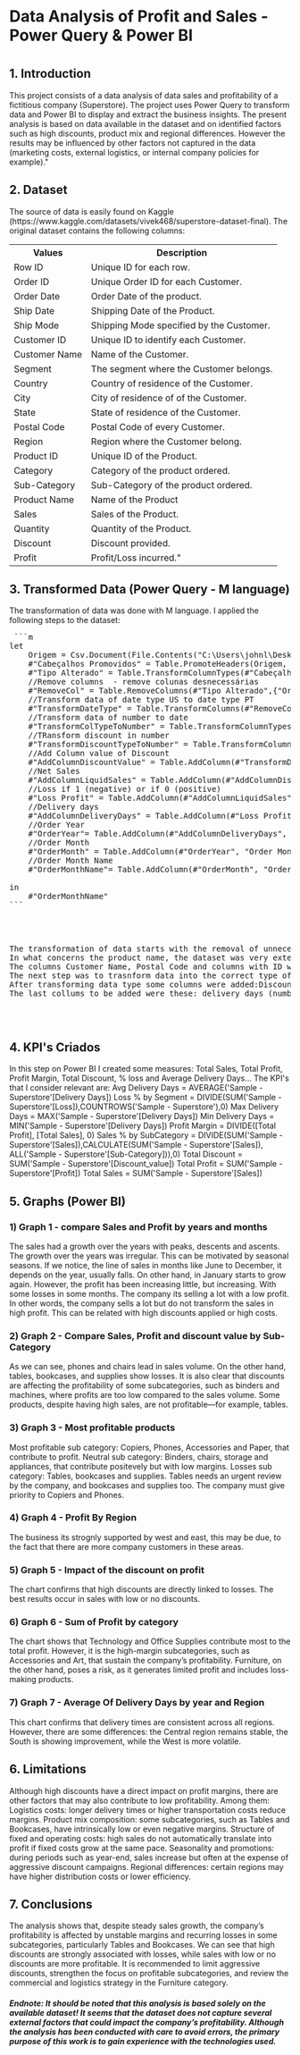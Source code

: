 <div>
<div>
<h1>Data Analysis of Profit and Sales - Power Query & Power BI<h1>
</div>
<div>
<h2>1. Introduction </h2>
<p>This project consists of a data analysis of data sales and profitability of a fictitious company (Superstore). 
The project uses Power Query to transform data and Power BI to display and extract the business insights.
The present analysis is based on data available in the dataset and on identified factors such as high discounts, product mix and regional differences. 
However the results may be influenced by other factors not captured in the data (marketing costs, external logistics, or internal company policies for example)." </p>
</div>

<div>
<h2>2. Dataset</h2>

<p>The source of data is easily found on Kaggle (https://www.kaggle.com/datasets/vivek468/superstore-dataset-final).
The original dataset contains the following columns: </p>
<table>
<tr> 
<th>Values</th>
<th> Description</th>
</tr>
<tr>
<td>Row ID</td> 
<td>Unique ID for each row.</td>
</tr>
<tr>
<td>Order ID </td>
<td>Unique Order ID for each Customer.</td>
</tr>
<tr>
<td>Order Date</td>
<td>Order Date of the product.</td>
</tr>
<tr>
<td>Ship Date</td>
<td>Shipping Date of the Product.</td>
</tr>
<tr>
<td>Ship Mode</td>
<td>Shipping Mode specified by the Customer.</td>
</tr>
<tr>
<td>Customer ID</td> 
<td>Unique ID to identify each Customer.</td>
</tr>
<tr>
<td>Customer Name</td> 
<td>Name of the Customer.</td>
</tr>
<tr>
<td>Segment</td> 
<td>The segment where the Customer belongs.</td>
</tr>
<tr>
<td>Country</td> 
<td>Country of residence of the Customer.</td>
</tr>
<tr>
<td>City</td>
<td>City of residence of of the Customer.</td>
</tr>
<tr>
<td>State</td> 
<td>State of residence of the Customer.</td>
</tr>
<tr>
<td>Postal Code</td>
<td>Postal Code of every Customer.</td>
</tr>
<tr>
<td>Region</td> 
<td>Region where the Customer belong.</td>
</tr>
<tr>
<td>Product ID</td> 
<td>Unique ID of the Product.</td>
</tr>
<tr>
<td>Category</td>
<td>Category of the product ordered.</td>
</tr>
<tr>
<td>Sub-Category </td>
<td>Sub-Category of the product ordered.</td>
</tr>
<tr>
<td>Product Name</td>
<td>Name of the Product</td>
</tr>
<tr>
<td>Sales</td>
<td>Sales of the Product.</td>
</tr>
<tr>
<td>Quantity</td> 
<td>Quantity of the Product.</td>
</tr>
<tr>
<td>Discount </td> 
<td>Discount provided.</td>
</tr>
<tr>
<td>Profit </td> 
<td>Profit/Loss incurred."</td>
</tr>
</table>
</div>

<div>
<h2>3. Transformed Data (Power Query - M language)</h2>
<p>The transformation of data was done with M language. I applied the following steps to the dataset:</p>

<pre> ```m 
let
    Origem = Csv.Document(File.Contents("C:\Users\johnl\Desktop\datasets\sales_report_powerQuery\Sample - Superstore.csv"),[Delimiter=",", Columns=21, Encoding=1252, QuoteStyle=QuoteStyle.None]),
    #"Cabeçalhos Promovidos" = Table.PromoteHeaders(Origem, [PromoteAllScalars=true]),
    #"Tipo Alterado" = Table.TransformColumnTypes(#"Cabeçalhos Promovidos",{{"Row ID", Int64.Type}, {"Order ID", type text}, {"Order Date", type text}, {"Ship Date", type text}, {"Ship Mode", type text}, {"Customer ID", type text}, {"Customer Name", type text}, {"Segment", type text}, {"Country", type text}, {"City", type text}, {"State", type text}, {"Postal Code", Int64.Type}, {"Region", type text}, {"Product ID", type text}, {"Category", type text}, {"Sub-Category", type text}, {"Product Name", type text}, {"Sales", type text}, {"Quantity", Int64.Type}, {"Discount", type text}, {"Profit", type text}}),
    //Remove columns  - remove colunas desnecessárias
    #"RemoveCol" = Table.RemoveColumns(#"Tipo Alterado",{"Order ID","Customer ID","Customer Name","Postal Code", "Product ID", "Product Name"}),
    //Transform data of date type US to date type PT
    #"TransformDateType" = Table.TransformColumns(#"RemoveCol",{{"Order Date", each Date.FromText(_, "en-US"), type date},{"Ship Date", each Date.FromText(_, "en-US"), type date}}),
    //Transform data of number to date
    #"TransformColTypeToNumber" = Table.TransformColumnTypes(#"TransformDateType",{{"Sales", type number},{"Profit", type number}}, "en-US"),
    //TRansform discount in number
    #"TransformDiscountTypeToNumber" = Table.TransformColumnTypes(#"TransformColTypeToNumber",{{"Discount", type number}}, "en-US"),
    //Add Column value of Discount
    #"AddColumnDiscountValue" = Table.AddColumn(#"TransformDiscountTypeToNumber","Discount_value", each [Sales] * [Discount], type number),
    //Net Sales
    #"AddColumnLiquidSales" = Table.AddColumn(#"AddColumnDiscountValue", "Net_Sales", each [Sales] - [Discount_value], type number),
    //Loss if 1 (negative) or if 0 (positive)
    #"Loss Profit" = Table.AddColumn(#"AddColumnLiquidSales", "Loss", each if [Profit] < 0 then 1 else 0, Int64.Type),
    //Delivery days
    #"AddColumnDeliveryDays" = Table.AddColumn(#"Loss Profit","Delivery Days",each Duration.Days([Ship Date] - [Order Date]),Int64.Type),
    //Order Year
    #"OrderYear"= Table.AddColumn(#"AddColumnDeliveryDays", "Order Year", each Date.Year([Order Date]), Int64.Type),
    //Order Month
    #"OrderMonth" = Table.AddColumn(#"OrderYear", "Order Month", each Date.Month([Order Date]), Int64.Type),
    //Order Month Name
    #"OrderMonthName"= Table.AddColumn(#"OrderMonth", "Order Month Name", each Date.MonthName([Order Date]), type text)
   
in
    #"OrderMonthName"
```</prev>


<p>
The transformation of data starts with the removal of unnecessary columns: Order ID, Customer ID, Customer Name,Postal Code, Product ID and Product Name.
In what concerns the product name, the dataset was very extensive and there were many different names. 
The columns Customer Name, Postal Code and columns with ID were removed for privacy reasons.
The next step was to trasnform data into the correct type of data, highlight the dates and convert them into format date ("dd/mm/yyyy").
After transforming data type some columns were added:Discount Value, Net Sales and Losses.
The last collums to be added were these: delivery days (number), Order Year (int), Order Month(int) and Order Month name (text).
</p>

</div>

<div>
<h2>4. KPI's Criados</h2>
<p>In this step on Power BI I created some measures: Total Sales, Total Profit, Profit Margin, Total Discount, % loss and Average Delivery Days...
The KPI's that I consider relevant are:
Avg Delivery Days = AVERAGE('Sample - Superstore'[Delivery Days])
Loss % by Segment = DIVIDE(SUM('Sample - Superstore'[Loss]),COUNTROWS('Sample - Superstore'),0)
Max Delivery Days = MAX('Sample - Superstore'[Delivery Days])
Min Delivery Days = MIN('Sample - Superstore'[Delivery Days])
Profit Margin = DIVIDE([Total Profit], [Total Sales], 0)
Sales % by SubCategory = DIVIDE(SUM('Sample - Superstore'[Sales]),CALCULATE(SUM('Sample - Superstore'[Sales]), ALL('Sample - Superstore'[Sub-Category])),0)
Total Discount = SUM('Sample - Superstore'[Discount_value])
Total Profit = SUM('Sample - Superstore'[Profit])
Total Sales = SUM('Sample - Superstore'[Sales])</p>
</div>

<div>
<h2>5. Graphs (Power BI)</h2>
	
	<h3>1) Graph 1 - compare Sales and Profit by years and months</h3>
		<p>The sales had a growth over the years with peaks, descents and ascents. The growth over the years was irregular. This can be motivated by seasonal seasons.
If we notice, the line of sales in months like June to December, it depends on the year, usually falls. On other hand, in January starts to grow again.
However, the profit has been increasing little, but increasing. With some losses in some months. 
The company its selling a lot with a low profit. In other words, the company sells a lot but do not transform the sales in high profit. 
This can be related with high discounts applied or high costs.</p>

	<h3>2) Graph 2 - Compare Sales, Profit and discount value by Sub-Category</h3>
	<p>As we can see, phones and chairs lead in sales volume. On the other hand, tables, bookcases, and supplies show losses.
It is also clear that discounts are affecting the profitability of some subcategories, such as binders and machines, where profits are too low compared to the sales volume.
Some products, despite having high sales, are not profitable—for example, tables. </p>

	<h3>3) Graph 3 - Most profitable products</h3>
	<p>Most profitable sub category: Copiers, Phones, Accessories and Paper, that contribute to profit. 
	Neutral sub category: Binders, chairs, storage and appliances, that contribute positevely but with low margins.
	Losses sub category: Tables, bookcases and supplies.
	Tables needs an urgent review by the company, and bookcases and supplies too. The company must give priority to Copiers and Phones. </p>
	
	<h3>4) Graph 4 - Profit By Region</h3>
	<p>The business its strognly supported by west and east, this may be due, to the fact that there are more company customers in these areas. </p>
	
	<h3>5) Graph 5 - Impact of the discount on profit</h3>
	<p>The chart confirms that high discounts are directly linked to losses. The best results occur in sales with low or no discounts.</p>
	
	<h3>6) Graph 6 - Sum of Profit by category</h3>
	<p>The chart shows that Technology and Office Supplies contribute most to the total profit. However, it is the high-margin subcategories, such as Accessories and Art, that sustain the company’s profitability.
Furniture, on the other hand, poses a risk, as it generates limited profit and includes loss-making products.</p>
	
	<h3>7) Graph 7 - Average Of Delivery Days by year and Region</h3>
	<p>This chart confirms that delivery times are consistent across all regions. However, there are some differences: the Central region remains stable, the South is showing improvement, while the West is more volatile.</p>
	
</div>	
<div>	
<h2>6. Limitations</h2>
<p>Although high discounts have a direct impact on profit margins, there are other factors that may also contribute to low profitability. Among them:
Logistics costs: longer delivery times or higher transportation costs reduce margins.
Product mix composition: some subcategories, such as Tables and Bookcases, have intrinsically low or even negative margins.
Structure of fixed and operating costs: high sales do not automatically translate into profit if fixed costs grow at the same pace.
Seasonality and promotions: during periods such as year-end, sales increase but often at the expense of aggressive discount campaigns.
Regional differences: certain regions may have higher distribution costs or lower efficiency.</p>

</div>

<div>
<h2>7. Conclusions</h2>
<p>The analysis shows that, despite steady sales growth, the company’s profitability is affected by unstable margins and recurring losses in some subcategories, 
particularly Tables and Bookcases. 
We can see that high discounts are strongly associated with losses, while sales with low or no discounts are more profitable.
It is recommended to limit aggressive discounts, strengthen the focus on profitable subcategories, and review the commercial and logistics strategy in the Furniture category.


<h5>Endnote: It should be noted that this analysis is based solely on the available dataset! 
It seems that the dataset does not capture several external factors that could impact the company’s profitability. 
Although the analysis has been conducted with care to avoid errors, the primary purpose of this work is to gain experience with the technologies used.</h5>
</p>
</div>
</div>
